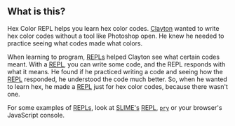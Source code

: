 What is this? 
-------------

Hex Color REPL helps you learn hex color codes. [Clayton][] wanted to write hex color codes without a tool like Photoshop open. He knew he needed to practice seeing what codes made what colors. 

When learning to program, [REPLs][REPL] helped Clayton see what certain codes meant. With a [REPL][], you can write some code, and the REPL responds with what it means. He found if he practiced writing a code and seeing how the [REPL][] responded, he understood the code much better.  So, when he wanted to learn hex, he made a [REPL][] just for hex color codes, because there wasn't one. 

For some examples of [REPLs][REPL], look at [SLIME's][SLIME] [REPL][], [`pry`][pry] or your browser's JavaScript console. 

[Clayton]: http://claytonalbachten.com "Clayton's personal site"
[REPL]: http://en.wikipedia.org/wiki/Read%E2%80%93eval%E2%80%93print_loop "Wikipedia article for REPLs"
[SLIME]: http://common-lisp.net/project/slime/ "Offical page for SLIME"
[pry]: http://pryrepl.org/ "Offical page for pry"